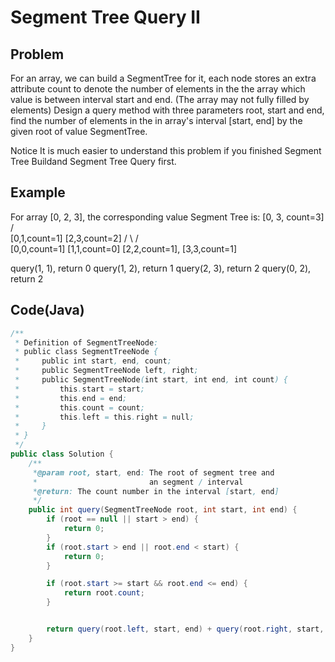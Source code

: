 Segment Tree Query II
===

## Problem

For an array, we can build a SegmentTree for it, each node stores an extra attribute count to denote the number of elements in the the array which value is between interval start and end. (The array may not fully filled by elements)
Design a query method with three parameters root, start and end, find the number of elements in the in array's interval [start, end] by the given root of value SegmentTree.

 Notice
It is much easier to understand this problem if you finished Segment Tree Buildand Segment Tree Query first. 



## Example

For array [0, 2, 3], the corresponding value Segment Tree is:
                     [0, 3, count=3]
                     /             \
          [0,1,count=1]             [2,3,count=2]
          /         \               /            \
   [0,0,count=1] [1,1,count=0] [2,2,count=1], [3,3,count=1]

query(1, 1), return 0
query(1, 2), return 1
query(2, 3), return 2
query(0, 2), return 2

Code(Java)
----------

```java
/**
 * Definition of SegmentTreeNode:
 * public class SegmentTreeNode {
 *     public int start, end, count;
 *     public SegmentTreeNode left, right;
 *     public SegmentTreeNode(int start, int end, int count) {
 *         this.start = start;
 *         this.end = end;
 *         this.count = count;
 *         this.left = this.right = null;
 *     }
 * }
 */
public class Solution {
    /**
     *@param root, start, end: The root of segment tree and
     *                         an segment / interval
     *@return: The count number in the interval [start, end]
     */
    public int query(SegmentTreeNode root, int start, int end) {
        if (root == null || start > end) {
            return 0;
        }
        if (root.start > end || root.end < start) {
            return 0;
        }

        if (root.start >= start && root.end <= end) {
            return root.count;
        }


        return query(root.left, start, end) + query(root.right, start, end);
    }
}
```